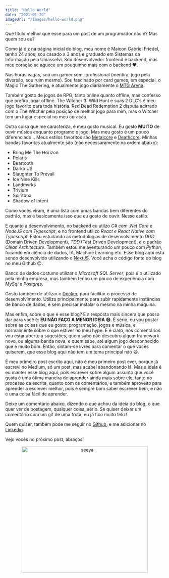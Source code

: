 ```yaml
---
title: "Hello World"
date: "2021-01-20"
imageUrl: "/images/hello-world.png"
---
```


Que título melhor que esse para um post de um programador não é? Mas quem sou eu?

Como já diz na página inicial do blog, meu nome é Maicon Gabriel Friedel, tenho 24 anos, sou casado a 3 anos e graduado em Sistemas da Informação pela Uniasselvi.
Sou desenvolvedor frontend e backend, mas meu coração se aquece um pouquinho mais com o backend ❤.

Nas horas vagas, sou um gamer semi-profissional (mentira, jogo pela diversão, sou ruim mesmo).
Sou fascinado por card games, em especial, o Magic The Gathering, e atualmente jogo diariamente o [MTG Arena](https://magic.wizards.com/pt-BR/mtgarena).

Também gosto de jogos de RPG, tanto online quanto offline, mas confesso que prefiro jogar offline. The Witcher 3: Wild Hunt e suas 2 DLC's é meu jogo favorito para toda história. Red Dead Redemption 2 disputa acirrado com o The Witcher pela posição de melhor jogo para mim, mas o Witcher tem um lugar especial no meu coração.

Outra coisa que me caracteriza, é meu gosto musical. Eu gosto **MUITO** de ouvir música enquanto programo e jogo. Mas meu gosto é um pouco diferenciado... Meus estilos favoritos são [Metalcore](https://pt.wikipedia.org/wiki/Metalcore) e [Deathcore](https://pt.wikipedia.org/wiki/Deathcore). Minhas bandas favoritas atualmente são (não necessaramente na ordem abaixo):

- Bring Me The Horizon
- Polaris
- Beartooth
- Darko US
- Slaughter To Prevail
- Ice Nine Kills
- Landmvrks
- Trivium
- Spiritbox
- Shadow of Intent

Como vocês viram, é uma lista com umas bandas bem diferentes do padrão, mas é basicamente isso que eu gosto de ouvir. Nesse estilo.

E quanto a desenvolvimento, no backend eu utilzo _C# com .Net Core_ e _NodeJS com Typescript_, e no frontend utilizo _React e React Native com Typescript_. Estou estudando as metodologias de desenvolvimento _DDD_ (Domain Driven Development), _TDD_ (Test Driven Development), e o padrão _Clean Architecture_. Também estou me aventurando um pouco com _Python_, focando em ciência de dados, IA, Machine Learning etc. Esse blog aqui está sendo desenvolvido utilizando o [NextJS](https://nextjs.org/). Você acha o código fonte do blog no meu Github 😉.

Banco de dados costumo utilizar o _Microsoft SQL Server_, pois é o utilizado pela minha empresa, mas também tenho um pouco de experiência com _MySql_ e _Postgres_.

Gosto também de utilizar o [Docker](https://www.docker.com/), para facilitar o processo de desenvolvimento. Utilizo principalmente para subir rapidamente instâncias de banco de dados, e sem precisar instalar o mesmo na minha máquina.

Mas enfim, sobre o que é esse blog? E a resposta mais sincera que posso dar para você é: **EU NÃO FAÇO A MENOR IDEIA 😄**.
É sério, eu vou postar sobre as coisas que eu gosto: programação, jogos e música, e normalmente sobre o que estiver no meu hype.
E é claro, nos comentários vou estar aberto a sugestões, quem sabo não descubro algum framework novo, ou alguma banda nova, e quem sabe, até algum jogo desconhecido que é muito bom.
Então, sintam-se livres para comentar o que vocês quiserem, que esse blog aqui não tem um tema principal não 😆.

É meu primeiro post escrito aqui, não é meu primeiro post ever, porque já escrevi no Medium, só um post, mas acabei abandonando lá. Mas a ideia é eu manter esse blog aqui, pois
escrever sobre algum assunto que você gosta é uma ótima maneira de aprender ainda mais sobre ele, tanto no processo da escrita, quanto com os comentários, e também aproveito para aprender a escrever
melhor, pois é sempre bom saber escrever bem, e não é uma coisa fácil de aprender.

Deixe um comentário abaixo, dizendo o que achou da ideia do blog, o que quer ver de postagem, qualquer coisa, sério. Se quiser deixar um comentário com um gif de uma fruta, eu já fico muito feliz!

Quem quiser, também pode me seguir no [Github](https://github.com/maiconfriedel), e me adicionar no [Linkedin](https://www.linkedin.com/in/maicon-gabriel-friedel-882059173/).

Vejo vocês no próximo post, abraços!

<p align="center">
    <img src="https://media.giphy.com/media/J2aYPy0Fd8oPNITB6u/giphy.gif" alt="seeya" style="width:400px;"/>
</p>
